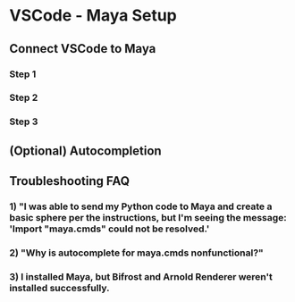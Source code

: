 # VSCode - Maya Setup

## Connect VSCode to Maya

### Step 1

### Step 2

### Step 3

## (Optional) Autocompletion

## Troubleshooting FAQ

### 1) "I was able to send my Python code to Maya and create a basic sphere per the instructions, but I'm seeing the message: 'Import "maya.cmds" could not be resolved.'

### 2) "Why is autocomplete for maya.cmds nonfunctional?"

### 3) I installed Maya, but Bifrost and Arnold Renderer weren't installed successfully.  

